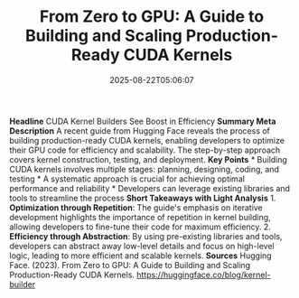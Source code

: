 ﻿---
title: "From Zero to GPU: A Guide to Building and Scaling Production-Ready CUDA Kernels"
date: "2025-08-22T05:06:07"
category: "Markets"
summary: ""
slug: "from zero to gpu a guide to building and scaling productionr"
source_urls:
  - "https://huggingface.co/blog/kernel-builder"
seo:
  title: "From Zero to GPU: A Guide to Building and Scaling Production-Ready CUDA Kernels | Hash n Hedge"
  description: ""
  keywords: ["news", "markets", "brief"]
---
**Headline** CUDA Kernel Builders See Boost in Efficiency  **Summary Meta Description** A recent guide from Hugging Face reveals the process of building production-ready CUDA kernels, enabling developers to optimize their GPU code for efficiency and scalability. The step-by-step approach covers kernel construction, testing, and deployment.  **Key Points**  * Building CUDA kernels involves multiple stages: planning, designing, coding, and testing * A systematic approach is crucial for achieving optimal performance and reliability * Developers can leverage existing libraries and tools to streamline the process  **Short Takeaways with Light Analysis**  1. **Optimization through Repetition**: The guide's emphasis on iterative development highlights the importance of repetition in kernel building, allowing developers to fine-tune their code for maximum efficiency. 2. **Efficiency through Abstraction**: By using pre-existing libraries and tools, developers can abstract away low-level details and focus on high-level logic, leading to more efficient and scalable kernels.  **Sources** Hugging Face. (2023). From Zero to GPU: A Guide to Building and Scaling Production-Ready CUDA Kernels. https://huggingface.co/blog/kernel-builder 
